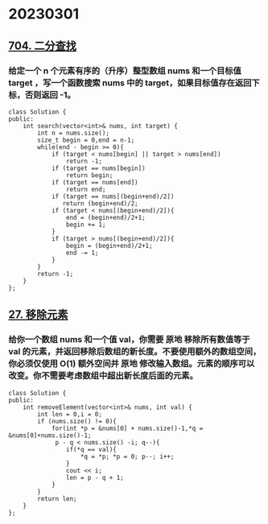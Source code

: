 # 20230301
## [704. 二分查找](https://leetcode.cn/problems/binary-search/submissions/)
### 给定一个 n 个元素有序的（升序）整型数组 nums 和一个目标值 target  ，写一个函数搜索 nums 中的 target，如果目标值存在返回下标，否则返回 -1。
```
class Solution {
public:
    int search(vector<int>& nums, int target) {
        int n = nums.size(); 
        size_t begin = 0,end = n-1; 
        while(end - begin >= 0){ 
            if (target < nums[begin] || target > nums[end])  
                return -1; 
            if (target == nums[begin]) 
                return begin; 
            if (target == nums[end]) 
                return end; 
            if (target == nums[(begin+end)/2]) 
               return (begin+end)/2; 
            if (target < nums[(begin+end)/2]){ 
                end = (begin+end)/2+1; 
                begin += 1; 
            } 
            if (target > nums[(begin+end)/2]){ 
                begin = (begin+end)/2+1; 
                end -= 1; 
            } 
        } 
        return -1; 
    }
};
```
## [27. 移除元素](https://leetcode.cn/problems/remove-element/)
### 给你一个数组 nums 和一个值 val，你需要 原地 移除所有数值等于 val 的元素，并返回移除后数组的新长度。不要使用额外的数组空间，你必须仅使用 O(1) 额外空间并 原地 修改输入数组。元素的顺序可以改变。你不需要考虑数组中超出新长度后面的元素。
```
class Solution {
public:
    int removeElement(vector<int>& nums, int val) {
        int len = 0,i = 0; 
        if (nums.size() != 0){ 
            for(int *p = &nums[0] + nums.size()-1,*q = &nums[0]+nums.size()-1;
             p - q < nums.size() -i; q--){ 
                if(*q == val){ 
                    *q = *p; *p = 0; p--; i++; 
                } 
                cout << i; 
                len = p - q + 1; 
            } 
        } 
        return len; 
    }
};
```
